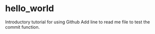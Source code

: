 # hello_world
Introductory tutorial for using Github
Add line to read me file to test the commit function.
